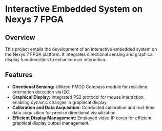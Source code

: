 # Interactive Embedded System on Nexys 7 FPGA

## Overview

This project entails the development of an interactive embedded system on the Nexys 7 FPGA platform. It integrates directional sensing and graphical display functionalities to enhance user interaction.

## Features

- **Directional Sensing:** Utilized PMOD Compass module for real-time orientation detection via I2C.
- **Graphical Display:** Integrated PS2 protocol for mouse interaction, enabling dynamic changes in graphical display.
- **Calibration and Data Acquisition:** Conducted calibration and real-time data acquisition for precise directional visualization.
- **Efficient Display Management:** Employed video IP cores for efficient graphical display output management.
